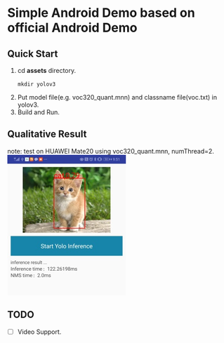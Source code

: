 # Simple Android Demo based on official Android Demo
## Quick Start 
1. cd **assets** directory.
    ```
    mkdir yolov3
    ```   
2. Put model file(e.g. voc320_quant.mnn) and classname file(voc.txt) in yolov3.
3. Build and Run.

## Qualitative Result 
note: test on HUAWEI Mate20 using voc320_quant.mnn, numThread=2.
![Result of android](../assets/android/cat.jpg)

## TODO
-[ ] Video Support.